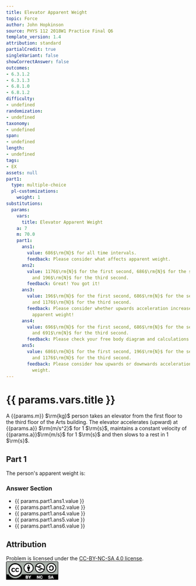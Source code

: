 ```yaml
---
title: Elevator Apparent Weight
topic: Force
author: John Hopkinson
source: PHYS 112 2018W1 Practice Final Q6
template_version: 1.4
attribution: standard
partialCredit: true
singleVariant: false
showCorrectAnswer: false
outcomes:
- 6.3.1.2
- 6.3.1.3
- 6.8.1.0
- 6.8.1.2
difficulty:
- undefined
randomization:
- undefined
taxonomy:
- undefined
span:
- undefined
length:
- undefined
tags:
- EX
assets: null
part1:
  type: multiple-choice
  pl-customizations:
    weight: 1
substitutions:
  params:
    vars:
      title: Elevator Apparent Weight
    a: 7
    m: 70.0
    part1:
      ans1:
        value: 686$\rm{N}$ for all time intervals.
        feedback: Please consider what affects apparent weight.
      ans2:
        value: 1176$\rm{N}$ for the first second, 686$\rm{N}$ for the second second,
          and 196$\rm{N}$ for the third second.
        feedback: Great! You got it!
      ans3:
        value: 196$\rm{N}$ for the first second, 686$\rm{N}$ for the second second,
          and 1176$\rm{N}$ for the third second.
        feedback: Please consider whether upwards acceleration increases or decreases
          apparent weight!
      ans4:
        value: 696$\rm{N}$ for the first second, 686$\rm{N}$ for the second second,
          and 691$\rm{N}$ for the third second.
        feedback: Please check your free body diagram and calculations!
      ans5:
        value: 686$\rm{N}$ for the first second, 196$\rm{N}$ for the second second,
          and 1176$\rm{N}$ for the third second.
        feedback: Please consider how upwards or downwards acceleration affects apparent
          weight.
---
```

# {{ params.vars.title }}
A {{params.m}} $\rm{kg}$ person takes an elevator from the first floor to the third floor of the Arts building. The elevator accelerates (upward) at {{params.a}} $\rm{m/s^2}$ for 1 $\rm{s}$, maintains a constant velocity of {{params.a}}$\rm{m/s}$ for 1 $\rm{s}$ and then slows to a rest in 1 $\rm{s}$.

## Part 1

The person's apparent weight is:

### Answer Section

- {{ params.part1.ans1.value }}
- {{ params.part1.ans2.value }}
- {{ params.part1.ans4.value }}
- {{ params.part1.ans5.value }}
- {{ params.part1.ans6.value }}

## Attribution

Problem is licensed under the [CC-BY-NC-SA 4.0 license](https://creativecommons.org/licenses/by-nc-sa/4.0/).<br> ![The Creative Commons 4.0 license requiring attribution-BY, non-commercial-NC, and share-alike-SA license.](https://raw.githubusercontent.com/firasm/bits/master/by-nc-sa.png)